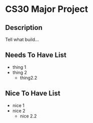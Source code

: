 # CS30 Major Project

## Description
Tell what build...

## Needs To Have List
- thing 1
- thing 2
  - thing2.2

## Nice To Have List
- nice 1
- nice 2
  - nice 2.2
